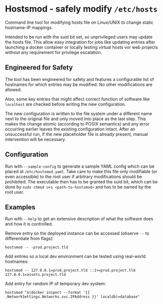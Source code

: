 # Hostsmod - safely modify `/etc/hosts`

Command line tool for modifying hosts file on Linux/UNIX to change static hostname-IP mappings.

Intended to be run with the suid bit set, so unprivileged users may update the hosts file. This
allow easy integration for jobs like updating entries after launching a docker container or
locally testing virtual hosts vor web projects without any requirement for privilege escalation.

## Engineered for Safety

The tool has been engineered for safety and features a configurable list of hostnames for which
entries may be modified. No other modifications are allowed.

Also, some key entries that might affect correct function of software like `localhost` are
checked before writing the new configuration.

The new configuration is written to the file system under a different name next to the original
file and only moved into place as the last step. This makes the change atomic (according to
POSIX semantics) and any error occurring earlier leaves the existing configuration intact. After
an unsuccessful run, if the new placeholder file is already present, manual intervention will
be necessary.

## Configuration

Run with `--sample-config` to generate a sample YAML config which can be placed at `/etc/hostsmod.yaml`. Take care to
make this file only modifiable (or even accessible) to the root user if arbitrary modifications should be prohibited.
The executable then has to be granted the suid bit, which can be done by `sudo chmod u+s <path-to-hostsmod>` and has to
be owned by the root user.

## Examples

Run with `--help` to get an extensive description of what the software does and how it is controlled.

Remove entry so the deployed instance can be accessed (observe `--` to differentiate from flags):

```shell
hostsmod -- -prod.project.tld
```

Add entries so a local dev environment can be tested using real-world hostnames:

```shell
hostsmod -- 127.0.0.1=prod.project.tld ::1+=prod.project.tld 127.0.0.1=assets.project.tld
```

Add entry for random IP of temporary dev system:

```shell
hostsmod "$(docker inspect --format '{{ .NetworkSettings.Networks.svc.IPAddress }}' localdb)=database"
```